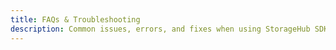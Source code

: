 ```yaml
---
title: FAQs & Troubleshooting
description: Common issues, errors, and fixes when using StorageHub SDK.
---
```

